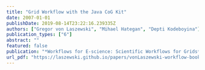 ```yaml
---
title: "Grid Workflow with the Java CoG Kit"
date: 2007-01-01
publishDate: 2019-08-14T23:22:16.239335Z
authors: ["Gregor von Laszewski", "Mihael Hategan", "Depti Kodeboyina"]
publication_types: ["6"]
abstract: ""
featured: false
publication: "*Workflows for E-science: Scientific Workflows for Grids*"
url_pdf: "https://laszewski.github.io/papers/vonLaszewski-workflow-book.pdf"
---
```


